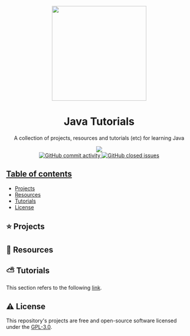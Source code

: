 <p align="center">
  <img width="auto" height="256px" src="https://user-images.githubusercontent.com/34566999/230315677-0857f317-275c-4af5-ab1e-cd09e5419d14.png">
</p>

<h1 align="center">Java Tutorials</h1>

<p align="center">
    A collection of projects, resources and tutorials (etc) for learning Java
</p>

<p align="center">
    <a title="License GNU" href="https://github.com/enfycius/Java/blob/main/LICENSE"><img src="https://img.shields.io/badge/license-GPL v3-blue?style=flat-square"> <br>
    <img alt="GitHub commit activity" src="https://img.shields.io/github/commit-activity/m/enfycius/Java"/>
    <img alt="GitHub closed issues" src="https://img.shields.io/github/issues-closed/enfycius/Java"/>
</p>

## Table of contents

  * [Projects](#)
  * [Resources](#)
  * [Tutorials](#)
  * [License](#)

## :star: Projects

## :seedling: Resources

## :partly_sunny: Tutorials

This section refers to the following [link](https://enfycius.github.io/_enfycius/docs/category/java).

## :warning: License

This repository's projects are free and open-source software licensed under the [GPL-3.0](https://github.com/enfycius/Python/blob/master/LICENSE).